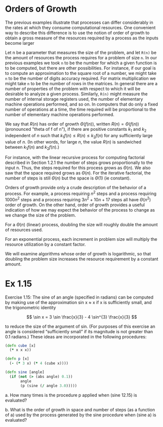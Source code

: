 # Orders of Growth

The previous examples illustrate that processes can differ
considerably in the rates at which they consume computational
resources. One convenient way to describe this difference is to use
the notion of order of growth to obtain a gross measure of the
resources required by a process as the inputs become larger

Let n be a parameter that measures the size of the problem, and let
`R(n)` be the amount of resources the process requires for a problem
of size `n`. In our previous examples we took `n` to be the number for
which a given function is to be computed, but there are other
possibilities. For instance, if our goal is to compute an
approximation to the square root of a number, we might take `n` to be
the number of digits accuracy required.  For matrix multiplication we
might take `n` to be the number of rows in the matrices. In general
there are a number of properties of the problem with respect to which
it will be desirable to analyze a given process.  Similarly, `R(n)`
might measure the number of internal storage registers used, the
number of elementary machine operations performed, and so on. In
computers that do only a fixed number of operations at a time, the
time required will be proportional to the number of elementary machine
operations performed.

We say that $R(n)$ has order of growth $\Theta(f (n))$, written $R(n)
= \Theta(f (n))$ (pronounced "theta of f of n"), if there are positive
constants $k_1$ and $k_2$ independent of $n$ such that $k_1 f(n) ≤
R(n) ≤ k_2 f (n)$ for any sufficiently large value of $n$. (In other
words, for large $n$, the value $R(n)$ is sandwiched between $k_1
f(n)$ and $k_2 f(n)$.)

For instance, with the linear recursive process for computing
factorial described in Section 1.2.1 the number of steps grows
proportionally to the input n. Thus, the steps required for this
process grows as $\Theta(n)$.  We also saw that the space required
grows as $\Theta(n)$. For the iterative factorial, the number of steps
is still $\Theta(n)$ but the space is $\Theta(1)$ (ie constant).

Orders of growth provide only a crude description of the behavior of a
process. For example, a process requiring $n^2$ steps and a process
requiring $1000n^2$ steps and a process requiring $3n^2 + 10n + 17$
steps all have $\Theta(n^2)$ order of growth. On the other hand, order
of growth provides a useful indication of how we may expect the
behavior of the process to change as we change the size of the
problem.

For a $\Theta(n)$ (linear) process, doubling the size will roughly
double the amount of resources used.

For an exponential process, each increment in problem size will
multiply the resource utilization by a constant factor.

We will examine algorithms whose order of growth is logarithmic, so
that doubling the problem size increases the resource requirement by a
constant amount.

# Ex 1.15

Exercise 1.15: The sine of an angle (specified in radians) can be
computed by making use of the approximation sin x ≈ x if x is
sufficiently small, and the trigonometric identity

$$ \sin x = 3 \sin \frac{x}{3} - 4 \sin^{3} \frac{x}{3} $$

to reduce the size of the argument of sin. (For purposes of this
exercise an angle is considered “sufficiently small” if its magnitude
is not greater than 0.1 radians.) These ideas are incorporated in the
following procedures:

```clojure
(defn cube [x]
  (* x x x))

(defn p [x]
  (- (* 3 x) (* 4 (cube x))))

(defn sine [angle]
  (if (not (> (abs angle) 0.1))
       angle
       (p (sine (/ angle 3.0)))))
```

a. How many times is the procedure p applied when (sine 12.15) is
evaluated?

b. What is the order of growth in space and number of steps (as a
function of a) used by the process generated by the sine procedure
when (sine a) is evaluated?
